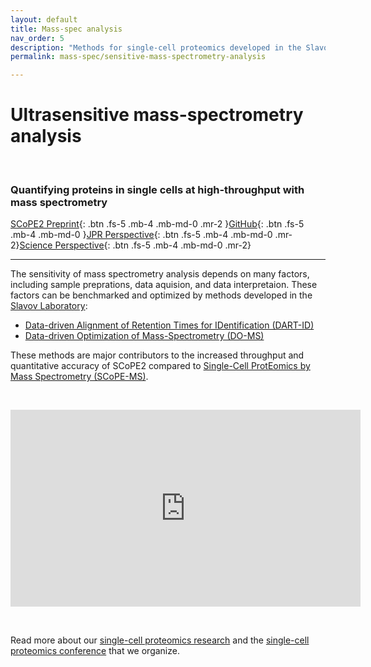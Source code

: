 ```yaml
---
layout: default
title: Mass-spec analysis
nav_order: 5
description: "Methods for single-cell proteomics developed in the Slavov Laboratory, Northeastern University, Boston"
permalink: mass-spec/sensitive-mass-spectrometry-analysis

---
```


# Ultrasensitive mass-spectrometry analysis

&nbsp;

### Quantifying proteins in single cells at high-throughput with mass spectrometry

[SCoPE2 Preprint](https://doi.org/10.1101/665307){: .btn .fs-5 .mb-4 .mb-md-0 .mr-2 }[GitHub](https://github.com/SlavovLab/SCoPE2/tree/master/code){: .btn .fs-5 .mb-4 .mb-md-0 }[JPR Perspective](https://pubs.acs.org/doi/10.1021/acs.jproteome.8b00257){: .btn .fs-5 .mb-4 .mb-md-0 .mr-2}[Science Perspective](https://science.sciencemag.org/content/367/6477/512){: .btn .fs-5 .mb-4 .mb-md-0 .mr-2}

------------



The sensitivity of mass spectrometry analysis depends on many factors, including sample preprations, data aquision, and data interpretaion. These factors can be benchmarked and optimized by methods developed in the [Slavov Laboratory](http://slavovlab.net):

* [Data-driven Alignment of Retention Times for IDentification (DART-ID)](https://dart-id.slavovlab.net)
* [Data-driven Optimization of Mass-Spectrometry (DO-MS)](https://do-ms.slavovlab.net)

These methods are major contributors to the increased throughput and quantitative accuracy of SCoPE2 compared to [Single-Cell ProtEomics by Mass Spectrometry (SCoPE-MS)](http://slavovlab.net/2016_SCoPE-MS/index.html). 

&nbsp;

<iframe width="560" height="315" src="https://www.youtube.com/embed/XNyYZ8w_8jY" frameborder="0" allow="accelerometer; autoplay; encrypted-media; gyroscope; picture-in-picture" allowfullscreen></iframe>


&nbsp;

Read more about our [single-cell proteomics research](http://slavovlab.net/research.htm#SCoPE-MS) and the [single-cell proteomics conference](http://single-cell.net) that we organize.  
